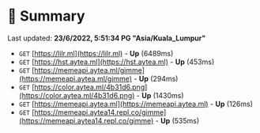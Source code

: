 # 📖 Summary
Last updated: **23/6/2022, 5:51:34 PG "Asia/Kuala_Lumpur"**

- `GET` [https://lilr.ml](https://lilr.ml) - **Up** (6489ms)
- `GET` [https://hst.aytea.ml](https://hst.aytea.ml) - **Up** (453ms)
- `GET` [https://memeapi.aytea.ml/gimme](https://memeapi.aytea.ml/gimme) - **Up** (294ms)
- `GET` [https://color.aytea.ml/4b31d6.png](https://color.aytea.ml/4b31d6.png) - **Up** (1430ms)
- `GET` [https://memeapi.aytea.ml](https://memeapi.aytea.ml) - **Up** (126ms)
- `GET` [https://memeapi.aytea14.repl.co/gimme](https://memeapi.aytea14.repl.co/gimme) - **Up** (535ms)

